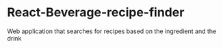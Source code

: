 # React-Beverage-recipe-finder
Web application that searches for recipes based on the ingredient and the drink
